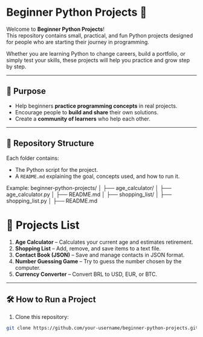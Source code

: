 # Beginner Python Projects 🐍

Welcome to **Beginner Python Projects**!  
This repository contains small, practical, and fun Python projects designed for people who are starting their journey in programming.  

Whether you are learning Python to change careers, build a portfolio, or simply test your skills, these projects will help you practice and grow step by step.

---

## 🎯 Purpose
- Help beginners **practice programming concepts** in real projects.
- Encourage people to **build and share** their own solutions.
- Create a **community of learners** who help each other.

---

## 📂 Repository Structure
Each folder contains:
- The Python script for the project.
- A `README.md` explaining the goal, concepts used, and how to run it.

Example:
beginner-python-projects/
│
├── age_calculator/
│ ├── age_calculator.py
│ ├── README.md
│
├── shopping_list/
│ ├── shopping_list.py
│ ├── README.md


# 🚀 Projects List
1. **Age Calculator** – Calculates your current age and estimates retirement.
2. **Shopping List** – Add, remove, and save items to a text file.
3. **Contact Book (JSON)** – Save and manage contacts in JSON format.
4. **Number Guessing Game** – Try to guess the number chosen by the computer.
5. **Currency Converter** – Convert BRL to USD, EUR, or BTC.

---

## 🛠 How to Run a Project
1. Clone this repository:
```bash
git clone https://github.com/your-username/beginner-python-projects.git

